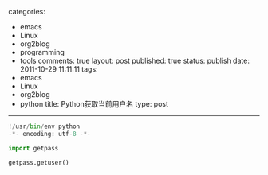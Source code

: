 categories: 
  - emacs
  - Linux
  - org2blog
  - programming
  - tools
comments: true
layout: post
published: true
status: publish
date: 2011-10-29 11:11:11
tags: 
  - emacs
  - Linux
  - org2blog
  - python
title: Python获取当前用户名
type: post
---

```python
!/usr/bin/env python
-*- encoding: utf-8 -*-

import getpass

getpass.getuser()
```
